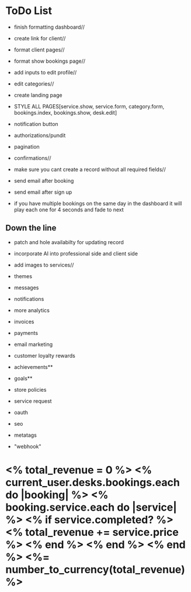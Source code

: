 # ToDo List
- finish formatting dashboard//
- create link for client//
- format client pages//
- format show bookings page//
- add inputs to edit profile//
- edit categories//
- create landing page
- STYLE ALL PAGES[service.show, service.form, category.form, bookings.index, bookings.show, desk.edit]
- notification button


- authorizations/pundit
- pagination
- confirmations//
- make sure you cant create a record without all required fields//


- send email after booking
- send email after sign up
- if you have multiple bookings on the same day in the dashboard it will play each one for 4 seconds and fade to next

## Down the line
- patch and hole availabilty for updating record
- incorporate AI into professional side and client side
- add images to services//
- themes
- messages
- notifications
- more analytics
- invoices
- payments
- email marketing
- customer loyalty rewards
- achievements**
- goals**
- store policies
- service request

- oauth
- seo
- metatags
- "webhook"


<h1>
  <% total_revenue = 0 %>
    <% current_user.desks.bookings.each do |booking| %>
      <% booking.service.each do |service| %>
        <% if service.completed? %>
          <% total_revenue += service.price %>
        <% end %>
      <% end %>
    <% end %>
  <%= number_to_currency(total_revenue) %> 
</h1>
